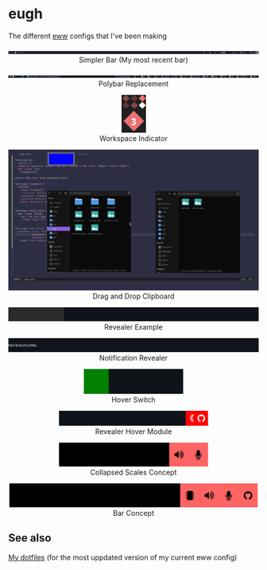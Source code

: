 # eugh
The different [eww](https://github.com/elkowar/eww) configs that I've been making

<p align="center">
    <img src="simpler-bar/.github/preview.png">
    <br>
    Simpler Bar (My most recent bar)
</p>

<p align="center">
    <img src="polybar-replacement/.github/preview.png">
    <br>
    Polybar Replacement
</p>

<p align="center">
    <img src="workspace-indicator/.github/preview.png">
    <br>
    Workspace Indicator
</p>

<p align="center">
    <img src="drag-drop-clipboard/.github/preview.gif">
    <br>
    Drag and Drop Clipboard
</p>

<p align="center">
    <img src="revealer-example/.github/preview.gif">
    <br>
    Revealer Example
</p>

<p align="center">
    <img src="notification-revealer/.github/preview.gif">
    <br>
    Notification Revealer
</p>

<p align="center">
    <img src="hover-switch-example/.github/preview.gif">
    <br>
    Hover Switch
</p>

<p align="center">
    <img src="revealer-hover-module/.github/preview.gif">
    <br>
    Revealer Hover Module
</p>

<p align="center">
    <img src="collapsed-scales-concept/.github/preview.gif">
    <br>
    Collapsed Scales Concept
</p>

<p align="center">
    <img src="bar-concept/.github/preview.gif">
    <br>
    Bar Concept
</p>

## See also 
[My dotfiles](https://github.com/druskus20/dots) (for the most uppdated version of my current eww config)
